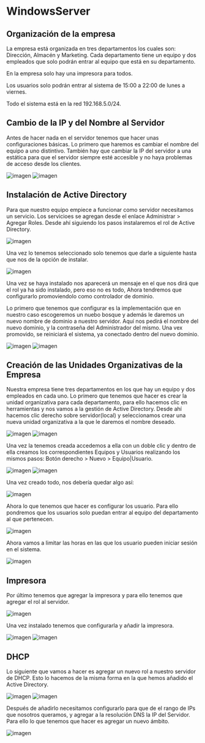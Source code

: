 # WindowsServer
## Organización de la empresa
La empresa está organizada en tres departamentos los cuales son: Dirección, Almacén y Marketing. Cada departamento tiene un equipo y dos empleados que solo podrán entrar al equipo que está en su departamento.

En la empresa solo hay una impresora para todos.

Los usuarios solo podrán entrar al sistema de 15:00 a 22:00 de lunes a viernes.

Todo el sistema está en la red 192.168.5.0/24.

## Cambio de la IP y del Nombre al Servidor
Antes de hacer nada en el servidor tenemos que hacer unas configuraciones básicas. Lo primero que haremos es cambiar el nombre del equipo a uno distintivo. También hay que cambiar la IP del servidor a una estática para que el servidor siempre esté accesible y no haya problemas de acceso desde los clientes.

![imagen](./img/CAMBIARIP.PNG)
![imagen](./img/CAMBIARNOMBRE.PNG)

## Instalación de Active Directory
Para que nuestro equipo empiece a funcionar como servidor necesitamos un servicio. Los servicioes se agregan desde el enlace Administrar > Agregar Roles. Desde ahí siguiendo los pasos instalaremos el rol de Active Directory.

![imagen](./img/SELECCIONARAD.PNG)

Una vez lo tenemos seleccionado solo tenemos que darle a siguiente hasta que nos de la opción de instalar.

![imagen](./img/ADINSTALADO.PNG)

Una vez se haya instalado nos aparecerá un mensaje en el que nos dirá que el rol ya ha sido instalado, pero eso no es todo, Ahora tendremos que configurarlo promoviendolo como controlador de dominio.

Lo primero que tenemos que configurar es la implementación que en nuestro caso escogeremos un nuebo bosque y además le daremos un nuevo nombre de dominio a nuestro servidor. Aquí nos pedirá el nombre del nuevo dominio, y la contraseña del Administrador del mismo. Una vex promovido, se reiniciará el sistema, ya conectado dentro del nuevo dominio.

![imagen](./img/CREARBOSQUE.PNG)
![imagen](./img/AD%20INICIADO.PNG)

## Creación de las Unidades Organizativas de la Empresa
Nuestra empresa tiene tres departamentos en los que hay un equipo y dos empleados en cada uno. Lo primero que tenemos que hacer es crear la unidad organizativa para cada departamento, para ello hacemos clic en herramientas y nos vamos a la gestión de Active Directory. Desde ahí hacemos clic derecho sobre servidor(local) y seleccionamos crear una nueva unidad organizativa a la que le daremos el nombre deseado.

![imagen](./img/CREARUO1.PNG)
![imagen](./img/CREARUO2.PNG)

Una vez la tenemos creada accedemos a ella con un doble clic y dentro de ella creamos los correspondientes Equipos y Usuarios realizando los mismos pasos: Botón derecho > Nuevo > Equipo|Usuario.

![imagen](./img/CREARUSUARIO.PNG)
![imagen](./img/CREAREQUIPO.PNG)

Una vez creado todo, nos debería quedar algo así:

![imagen](./img/rs.PNG)

Ahora lo que tenemos que hacer es configurar los usuario. Para ello pondremos que los usuarios solo puedan entrar al equipo del departamento al que pertenecen.

![imagen](./img/RESTREQUIPO.PNG)

Ahora vamos a limitar las horas en las que los usuario pueden iniciar sesión en el sistema.

![imagen](./img/RESHORAS.PNG)

## Impresora
Por último tenemos que agregar la impresora y para ello tenemos que agregar el rol al servidor.

![imagen](./img/impresora.PNG)

Una vez instalado tenemos que configurarla y añadir la impresora.

![imagen](./img/impresora2.PNG)
![imagen](./img/impresora3.PNG)

## DHCP
Lo siguiente que vamos a hacer es agregar un nuevo rol a nuestro servidor de DHCP. Esto lo hacemos de la misma forma en la que hemos añadido el Active Directory.

![imagen](./img/SERVERDHCPINS.PNG)
![imagen](./img/SERVERDHCPINS2.PNG)

Después de añadirlo necesitamos configurarlo para que de el rango de IPs que nosotros queramos, y agregar a la resolución DNS la IP del Servidor. Para ello lo que tenemos que hacer es agregar un nuevo ámbito.

![imagen](./img/RANGO.PNG)




